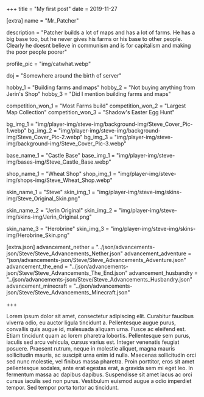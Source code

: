 +++
title = "My first post"
date = 2019-11-27

[extra]
name = "Mr_Patcher"

description = "Patcher builds a lot of maps and has a lot of farms. He has a big base too, but he never gives his farms or his base to other people. Clearly he doesnt believe in communism and is for capitalism and making the poor people poorer"

profile_pic = "img/catwhat.webp"

doj = "Somewhere around the birth of server"

hobby_1 = "Building farms and maps"
hobby_2 = "Not buying anything from Jerin's Shop"
hobby_3 = "Did I mention building farms and maps"

competition_won_1 = "Most Farms build"
competition_won_2 = "Largest Map Collection"
competition_won_3 = "Shadow's Easter Egg Hunt"

bg_img_1 = "img/player-img/steve-img/background-img/Steve_Cover_Pic-1.webp"
bg_img_2 = "img/player-img/steve-img/background-img/Steve_Cover_Pic-2.webp"
bg_img_3 = "img/player-img/steve-img/background-img/Steve_Cover_Pic-3.webp"

base_name_1 = "Castle Base"
base_img_1 = "img/player-img/steve-img/bases-img/Steve_Castle_Base.webp"

shop_name_1 = "Wheat Shop"
shop_img_1 = "img/player-img/steve-img/shops-img/Steve_Wheat_Shop.webp"

skin_name_1 = "Steve"
skin_img_1 = "img/player-img/steve-img/skins-img/Steve_Original_Skin.png"

skin_name_2 = "Jerin Original"
skin_img_2 = "img/player-img/steve-img/skins-img/Jerin_Original.png"

skin_name_3 = "Herobrine"
skin_img_3 = "img/player-img/steve-img/skins-img/Herobrine_Skin.png"

[extra.json]
advancement_nether = "../json/advancements-json/Steve/Steve_Advancements_Nether.json"
advancement_adventure = "json/advancements-json/Steve/Steve_Advancements_Adventure.json"
advancement_the_end = "../json/advancements-json/Steve/Steve_Advancements_The_End.json"
advancement_husbandry = "../json/advancements-json/Steve/Steve_Advancements_Husbandry.json"
advancement_minecraft = "../json/advancements-json/Steve/Steve_Advancements_Minecraft.json"

+++

Lorem ipsum dolor sit amet, consectetur adipiscing elit. Curabitur faucibus viverra odio, eu auctor ligula tincidunt a. Pellentesque augue purus, convallis quis augue id, malesuada aliquam urna. Fusce ac eleifend est. Etiam tincidunt quam ac lorem pharetra lobortis. Pellentesque sem purus, iaculis sed arcu vehicula, cursus varius est. Integer venenatis feugiat posuere. Praesent rutrum, neque in molestie aliquet, magna mauris sollicitudin mauris, ac suscipit urna enim id nulla. Maecenas sollicitudin orci sed nunc molestie, vel finibus massa pharetra. Proin porttitor, eros sit amet pellentesque sodales, ante erat egestas erat, a gravida sem mi eget leo. In fermentum massa ac dapibus dapibus. Suspendisse sit amet lacus ac orci cursus iaculis sed non purus. Vestibulum euismod augue a odio imperdiet tempor. Sed tempor porta tortor ac tincidunt.
